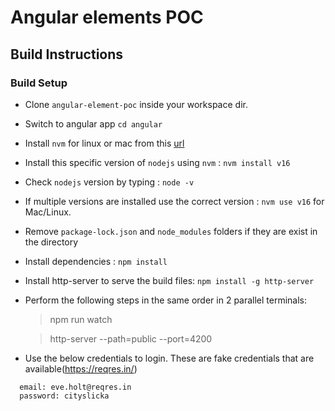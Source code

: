 # Angular elements POC

## Build Instructions

### Build Setup

* Clone `angular-element-poc` inside your workspace dir.
* Switch to angular app `cd angular`
* Install `nvm` for linux or mac from this [url](https://github.com/creationix/nvm#installation-and-update)
* Install this specific version of `nodejs` using `nvm` : `nvm install v16` 
* Check `nodejs` version by typing : `node -v`
* If multiple versions are installed use the correct version : `nvm use v16` for Mac/Linux.
* Remove `package-lock.json` and `node_modules` folders if they are exist in the directory
* Install dependencies : `npm install`
* Install http-server to serve the build files: `npm install -g http-server`
* Perform the following steps in the same order in 2 parallel terminals:
  > npm run watch

  > http-server --path=public --port=4200

* Use the below credentials to login. These are fake credentials that are available(https://reqres.in/)
```
  email: eve.holt@reqres.in
  password: cityslicka
```